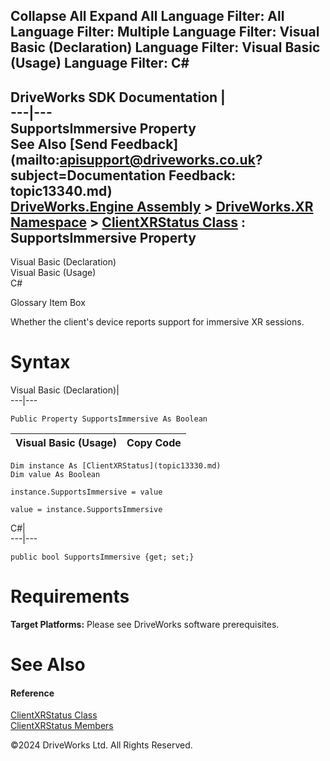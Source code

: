        

 Collapse All Expand All  Language Filter: All  Language Filter: Multiple  Language Filter: Visual Basic (Declaration) Language Filter: Visual Basic (Usage) Language Filter: C#  
---  
DriveWorks SDK Documentation  |   
---|---  
SupportsImmersive Property   
See Also [Send Feedback](mailto:apisupport@driveworks.co.uk?subject=Documentation Feedback: topic13340.md)  
[DriveWorks.Engine Assembly](topic2156.md) > [DriveWorks.XR Namespace](topic13327.md) > [ClientXRStatus Class](topic13330.md) : SupportsImmersive Property  
---  
  
Visual Basic (Declaration)    
Visual Basic (Usage)    
C# 

Glossary Item Box

Whether the client's device reports support for immersive XR sessions. 

# Syntax

Visual Basic (Declaration)|   
---|---  
      
    
    Public Property SupportsImmersive As Boolean  
  
Visual Basic (Usage)| Copy Code  
---|---  
      
    
    Dim instance As [ClientXRStatus](topic13330.md)
    Dim value As Boolean
     
    instance.SupportsImmersive = value
     
    value = instance.SupportsImmersive  
  
C#|   
---|---  
      
    
    public bool SupportsImmersive {get; set;}  
  
# Requirements

**Target Platforms:** Please see DriveWorks software prerequisites.

# See Also

#### Reference

[ClientXRStatus Class](topic13330.md)   
[ClientXRStatus Members](topic13331.md)

©2024 DriveWorks Ltd. All Rights Reserved.
